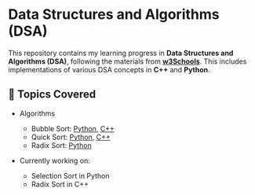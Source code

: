 # Data Structures and Algorithms (DSA)

This repository contains my learning progress in **Data Structures and Algorithms (DSA)**, following the materials from [**w3Schools**](https://www.w3schools.com/dsa/index.php). This includes implementations of various DSA concepts in **C++** and **Python**.

## 📌 Topics Covered

- Algorithms
  - Bubble Sort: [Python](Python/bubble_sort.py), [C++](CPP/bubbleSort.cpp)
  - Quick Sort: [Python](/Python/bubble_sort.py), [C++](CPP/bubbleSort.cpp)
  - Radix Sort: [Python](/Python/radix_sort.py)
 
- Currently working on: 
  - Selection Sort in Python
  - Radix Sort in C++
